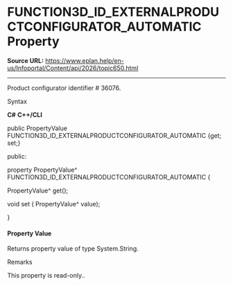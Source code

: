 # FUNCTION3D_ID_EXTERNALPRODUCTCONFIGURATOR_AUTOMATIC Property

**Source URL:** https://www.eplan.help/en-us/Infoportal/Content/api/2026/topic650.html

---

Product configurator identifier # 36076.

Syntax

**C#**
**C++/CLI**


public PropertyValue FUNCTION3D_ID_EXTERNALPRODUCTCONFIGURATOR_AUTOMATIC {get; set;}

public:

property PropertyValue^ FUNCTION3D_ID_EXTERNALPRODUCTCONFIGURATOR_AUTOMATIC {

   PropertyValue^ get();

   void set (    PropertyValue^ value);

}


#### Property Value

Returns property value of type System.String.

Remarks

This property is read-only..
